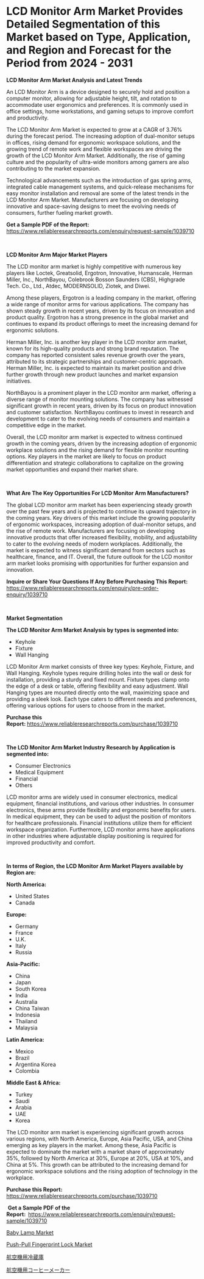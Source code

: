 <p><h1>LCD Monitor Arm Market Provides Detailed Segmentation of this Market based on Type, Application, and Region and Forecast for the Period from 2024 - 2031</h1></p><p><strong>LCD Monitor Arm Market Analysis and Latest Trends</strong></p>
<p><p>An LCD Monitor Arm is a device designed to securely hold and position a computer monitor, allowing for adjustable height, tilt, and rotation to accommodate user ergonomics and preferences. It is commonly used in office settings, home workstations, and gaming setups to improve comfort and productivity.</p><p>The LCD Monitor Arm Market is expected to grow at a CAGR of 3.76% during the forecast period. The increasing adoption of dual-monitor setups in offices, rising demand for ergonomic workspace solutions, and the growing trend of remote work and flexible workspaces are driving the growth of the LCD Monitor Arm Market. Additionally, the rise of gaming culture and the popularity of ultra-wide monitors among gamers are also contributing to the market expansion.</p><p>Technological advancements such as the introduction of gas spring arms, integrated cable management systems, and quick-release mechanisms for easy monitor installation and removal are some of the latest trends in the LCD Monitor Arm Market. Manufacturers are focusing on developing innovative and space-saving designs to meet the evolving needs of consumers, further fueling market growth.</p></p>
<p><strong>Get a Sample PDF of the Report:&nbsp;</strong> <a href="https://www.reliableresearchreports.com/enquiry/request-sample/1039710">https://www.reliableresearchreports.com/enquiry/request-sample/1039710</a></p>
<p>&nbsp;</p>
<p><strong>LCD Monitor Arm Major Market Players</strong></p>
<p><p>The LCD monitor arm market is highly competitive with numerous key players like Loctek, Greatsolid, Ergotron, Innovative, Humanscale, Herman Miller, Inc., NorthBayou, Colebrook Bosson Saunders (CBS), Highgrade Tech. Co., Ltd., Atdec, MODERNSOLID, Ziotek, and Diwei. </p><p>Among these players, Ergotron is a leading company in the market, offering a wide range of monitor arms for various applications. The company has shown steady growth in recent years, driven by its focus on innovation and product quality. Ergotron has a strong presence in the global market and continues to expand its product offerings to meet the increasing demand for ergonomic solutions.</p><p>Herman Miller, Inc. is another key player in the LCD monitor arm market, known for its high-quality products and strong brand reputation. The company has reported consistent sales revenue growth over the years, attributed to its strategic partnerships and customer-centric approach. Herman Miller, Inc. is expected to maintain its market position and drive further growth through new product launches and market expansion initiatives.</p><p>NorthBayou is a prominent player in the LCD monitor arm market, offering a diverse range of monitor mounting solutions. The company has witnessed significant growth in recent years, driven by its focus on product innovation and customer satisfaction. NorthBayou continues to invest in research and development to cater to the evolving needs of consumers and maintain a competitive edge in the market.</p><p>Overall, the LCD monitor arm market is expected to witness continued growth in the coming years, driven by the increasing adoption of ergonomic workplace solutions and the rising demand for flexible monitor mounting options. Key players in the market are likely to focus on product differentiation and strategic collaborations to capitalize on the growing market opportunities and expand their market share.</p></p>
<p>&nbsp;</p>
<p><strong>What Are The Key Opportunities For LCD Monitor Arm Manufacturers?</strong></p>
<p><p>The global LCD monitor arm market has been experiencing steady growth over the past few years and is projected to continue its upward trajectory in the coming years. Key drivers of this market include the growing popularity of ergonomic workspaces, increasing adoption of dual-monitor setups, and the rise of remote work. Manufacturers are focusing on developing innovative products that offer increased flexibility, mobility, and adjustability to cater to the evolving needs of modern workplaces. Additionally, the market is expected to witness significant demand from sectors such as healthcare, finance, and IT. Overall, the future outlook for the LCD monitor arm market looks promising with opportunities for further expansion and innovation.</p></p>
<p><strong>Inquire or Share Your Questions If Any Before Purchasing This Report:</strong> <a href="https://www.reliableresearchreports.com/enquiry/pre-order-enquiry/1039710">https://www.reliableresearchreports.com/enquiry/pre-order-enquiry/1039710</a></p>
<p>&nbsp;</p>
<p><strong>Market Segmentation</strong></p>
<p><strong>The LCD Monitor Arm Market Analysis by types is segmented into:</strong></p>
<p><ul><li>Keyhole</li><li>Fixture</li><li>Wall Hanging</li></ul></p>
<p><p>LCD Monitor Arm market consists of three key types: Keyhole, Fixture, and Wall Hanging. Keyhole types require drilling holes into the wall or desk for installation, providing a sturdy and fixed mount. Fixture types clamp onto the edge of a desk or table, offering flexibility and easy adjustment. Wall Hanging types are mounted directly onto the wall, maximizing space and providing a sleek look. Each type caters to different needs and preferences, offering various options for users to choose from in the market.</p></p>
<p><strong>Purchase this Report:&nbsp;</strong><a href="https://www.reliableresearchreports.com/purchase/1039710">https://www.reliableresearchreports.com/purchase/1039710</a></p>
<p>&nbsp;</p>
<p><strong>The LCD Monitor Arm Market Industry Research by Application is segmented into:</strong></p>
<p><ul><li>Consumer Electronics</li><li>Medical Equipment</li><li>Financial</li><li>Others</li></ul></p>
<p><p>LCD monitor arms are widely used in consumer electronics, medical equipment, financial institutions, and various other industries. In consumer electronics, these arms provide flexibility and ergonomic benefits for users. In medical equipment, they can be used to adjust the position of monitors for healthcare professionals. Financial institutions utilize them for efficient workspace organization. Furthermore, LCD monitor arms have applications in other industries where adjustable display positioning is required for improved productivity and comfort.</p></p>
<p>&nbsp;</p>
<p><strong>In terms of Region, the LCD Monitor Arm Market Players available by Region are:</strong></p>
<p>
    <p> <strong> North America: </strong>
        <ul>
            <li>United States</li>
            <li>Canada</li>
        </ul>
        </p> 
    <p> <strong> Europe: </strong>
        <ul>
            <li>Germany</li>
            <li>France</li>
            <li>U.K.</li>
            <li>Italy</li>
            <li>Russia</li>
        </ul>
        </p> 
    <p> <strong> Asia-Pacific: </strong>
        <ul>
            <li>China</li>
            <li>Japan</li>
            <li>South Korea</li>
            <li>India</li>
            <li>Australia</li>
            <li>China Taiwan</li>
            <li>Indonesia</li>
            <li>Thailand</li>
            <li>Malaysia</li>
        </ul>
        </p> 
    <p> <strong> Latin America: </strong>
        <ul>
            <li>Mexico</li>
            <li>Brazil</li>
            <li>Argentina Korea</li>
            <li>Colombia</li>
        </ul>
        </p> 
    <p> <strong> Middle East & Africa: </strong>
        <ul>
            <li>Turkey</li>
            <li>Saudi</li>
            <li>Arabia</li>
            <li>UAE</li>
            <li>Korea</li>
        </ul>
    </p>
    </p>
<p><p>The LCD monitor arm market is experiencing significant growth across various regions, with North America, Europe, Asia Pacific, USA, and China emerging as key players in the market. Among these, Asia Pacific is expected to dominate the market with a market share of approximately 35%, followed by North America at 30%, Europe at 20%, USA at 10%, and China at 5%. This growth can be attributed to the increasing demand for ergonomic workspace solutions and the rising adoption of technology in the workplace.</p></p>
<p><strong>Purchase this Report: </strong><a href="https://www.reliableresearchreports.com/purchase/1039710">https://www.reliableresearchreports.com/purchase/1039710</a></p>
<p>&nbsp;<strong>Get a Sample PDF of the Report:&nbsp;&nbsp;</strong><a href="https://www.reliableresearchreports.com/enquiry/request-sample/1039710">https://www.reliableresearchreports.com/enquiry/request-sample/1039710</a></p>
<p><strong></strong></p>
<p><p><a href="https://github.com/santosh758595/Market-Research-Report-List-3/blob/main/baby-lamp-market.md">Baby Lamp Market</a></p><p><a href="https://github.com/mbisetmhermsr/Market-Research-Report-List-1/blob/main/push-pull-fingerprint-lock-market.md">Push-Pull Fingerprint Lock Market</a></p><p><a href="https://github.com/vtbvgl20191192/Market-Research-Report-List-1/blob/main/78753018095.md">航空機用冷蔵庫</a></p><p><a href="https://github.com/avwofrml53535/Market-Research-Report-List-1/blob/main/14336988094.md">航空機用コーヒーメーカー</a></p></p>